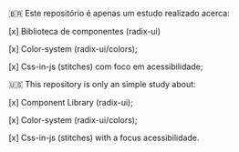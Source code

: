 🇧🇷 Este repositório é apenas um estudo realizado acerca:

[x] Biblioteca de componentes (radix-ui)

[x] Color-system (radix-ui/colors);

[x] Css-in-js (stitches) com foco em acessibilidade;


🇺🇸 This repository is only an simple study about:

[x] Component Library (radix-ui);

[x] Color-system (radix-ui/colors);

[x] Css-in-js (stitches) with a focus acessibilidade.
